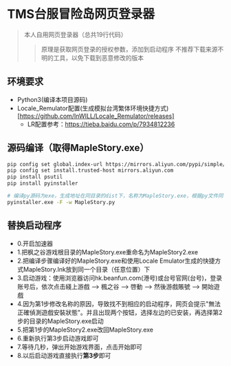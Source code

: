 # TMS台服冒险岛网页登录器
> 本人自用网页登录器（总共19行代码）
>> 原理是获取网页登录的授权参数，添加到启动程序
> 不推荐下载来源不明的工具，以免下载到恶意修改的版本

## 环境要求
- Python3(编译本项目源码)
- Locale_Remulator配置(生成模拟台湾繁体环境快捷方式)[https://github.com/InWILL/Locale_Remulator/releases]
  - LR配置参考：https://tieba.baidu.com/p/7934812236

## 源码编译（取得MapleStory.exe）
```bash
pip config set global.index-url https://mirrors.aliyun.com/pypi/simple/
pip config set install.trusted-host mirrors.aliyun.com
pip install psutil
pip install pyinstaller

# 编译py源码为exe，生成地址在同目录的dist下，名称为MapleStory.exe，根据py文件同名生成，如果名称不对则自行重命名即可
pyinstaller.exe -F -w MapleStory.py
```

## 替换启动程序
- 0.开启加速器
- 1.把枫之谷游戏根目录的MapleStory.exe重命名为MapleStory2.exe
- 2.把编译步骤编译好的MapleStory.exe和使用Locale Emulator生成的快捷方式MapleStory.lnk放到同一个目录（任意位置）下
- 3.启动游戏：使用浏览器访问hk.beanfun.com(港号)或台号官网(台号)，登录账号后，依次点击綫上游戲 --> 楓之谷 --> 啓動 --> 然後游戲賬號 --> 開始遊戲
- 4.因为第1步修改名称的原因，导致找不到相应的启动程序，网页会提示"無法正確偵測遊戲安裝狀態"。并且出现两个按钮，选择左边的已安装，再选择第2步的目录的MapleStory.exe启动
- 5.把第1步的MapleStory2.exe改回MapleStory.exe
- 6.重新执行第3步启动游戏即可
- 7.等待几秒，弹出开始游戏界面，点击开始即可
- 8.以后启动游戏直接执行**第3步**即可
